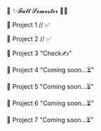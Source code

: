 🎃 ✨𝓕𝓪𝓵𝓵 𝓢𝓮𝓶𝓮𝓼𝓽𝓮𝓻 🌠🎃

📕 Project 1			// ✅

📗 Project 2			// ✅

📖 Project 3			"Check✍"

📘 Project 4			"Coming soon...⏳"

📙 Project 5			"Coming soon...⏳"

📒 Project 6			"Coming soon...⏳"

📔 Project 7			"Coming soon...⏳"
